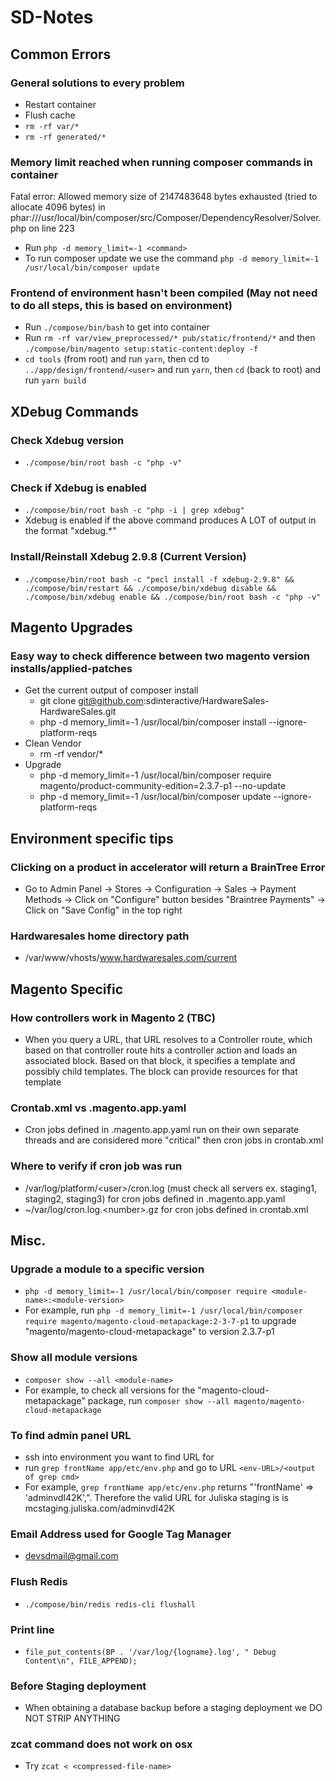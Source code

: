 # SD-Notes

## Common Errors

### General solutions to every problem
- Restart container
- Flush cache
- `rm -rf var/*`
- `rm -rf generated/*`

### Memory limit reached when running composer commands in container
Fatal error: Allowed memory size of 2147483648 bytes exhausted (tried to allocate 4096 bytes) in phar:///usr/local/bin/composer/src/Composer/DependencyResolver/Solver.php on line 223 
- Run `php -d memory_limit=-1 <command>`
- To run composer update we use the command `php -d memory_limit=-1 /usr/local/bin/composer update`

### Frontend of environment hasn't been compiled (May not need to do all steps, this is based on environment)
- Run `./compose/bin/bash` to get into container
- Run `rm -rf var/view_preprocessed/* pub/static/frontend/*` and then `./compose/bin/magento setup:static-content:deploy -f`
- `cd tools` (from root) and run `yarn`, then cd to `../app/design/frontend/<user>` and run `yarn`, then `cd` (back to root) and run `yarn build`

## XDebug Commands

### Check Xdebug version
- `./compose/bin/root bash -c "php -v"`

### Check if Xdebug is enabled
- `./compose/bin/root bash -c "php -i | grep xdebug"`
- Xdebug is enabled if the above command produces A LOT of output in the format "xdebug.*"

### Install/Reinstall Xdebug 2.9.8 (Current Version)
- `./compose/bin/root bash -c "pecl install -f xdebug-2.9.8" && ./compose/bin/restart && ./compose/bin/xdebug disable && ./compose/bin/xdebug enable && ./compose/bin/root bash -c "php -v"`

## Magento Upgrades

### Easy way to check difference between two magento version installs/applied-patches
- Get the current output of composer install
    - git clone git@github.com:sdinteractive/HardwareSales-HardwareSales.git
    - php -d memory_limit=-1 /usr/local/bin/composer install --ignore-platform-reqs
- Clean Vendor
    - rm -rf vendor/*
- Upgrade
    - php -d memory_limit=-1 /usr/local/bin/composer require magento/product-community-edition=2.3.7-p1 --no-update
    - php -d memory_limit=-1 /usr/local/bin/composer update --ignore-platform-reqs

## Environment specific tips

### Clicking on a product in accelerator will return a BrainTree Error
- Go to Admin Panel -> Stores -> Configuration -> Sales -> Payment Methods -> Click on "Configure" button besides "Braintree Payments" -> Click on "Save Config" in the top right

### Hardwaresales home directory path
- /var/www/vhosts/www.hardwaresales.com/current

## Magento Specific

### How controllers work in Magento 2 (TBC)
- When you query a URL, that URL resolves to a Controller route, which based on that controller route hits a controller action and loads an associated block. Based on that block, it specifies a template and possibly child templates. The block can provide resources for that template

### Crontab.xml vs .magento.app.yaml
- Cron jobs defined in .magento.app.yaml run on their own separate threads and are considered more "critical" then cron jobs in crontab.xml

### Where to verify if cron job was run
- /var/log/platform/\<user\>/cron.log (must check all servers ex. staging1, staging2, staging3) for cron jobs defined in .magento.app.yaml
- ~/var/log/cron.log.\<number>.gz for cron jobs defined in crontab.xml

## Misc.

### Upgrade a module to a specific version
- `php -d memory_limit=-1 /usr/local/bin/composer require <module-name>:<module-version>`
- For example, run `php -d memory_limit=-1 /usr/local/bin/composer require magento/magento-cloud-metapackage:2-3-7-p1` to upgrade "magento/magento-cloud-metapackage" to version 2.3.7-p1

### Show all module versions
- `composer show --all <module-name>`
- For example, to check all versions for the "magento-cloud-metapackage" package, run `composer show --all magento/magento-cloud-metapackage`

### To find admin panel URL
- ssh into environment you want to find URL for
- run `grep frontName app/etc/env.php` and go to URL `<env-URL>/<output of grep cmd>`
- For example, `grep frontName app/etc/env.php` returns "'frontName' => 'adminvdI42K',". Therefore the valid URL for Juliska staging is is mcstaging.juliska.com/adminvdI42K

### Email Address used for Google Tag Manager
- devsdmail@gmail.com

### Flush Redis
- `./compose/bin/redis redis-cli flushall`

### Print line
- `file_put_contents(BP . '/var/log/{logname}.log', " Debug Content\n", FILE_APPEND);`

### Before Staging deployment
- When obtaining a database backup before a staging deployment we DO NOT STRIP ANYTHING

### zcat command does not work on osx
- Try `zcat < <compressed-file-name>`
